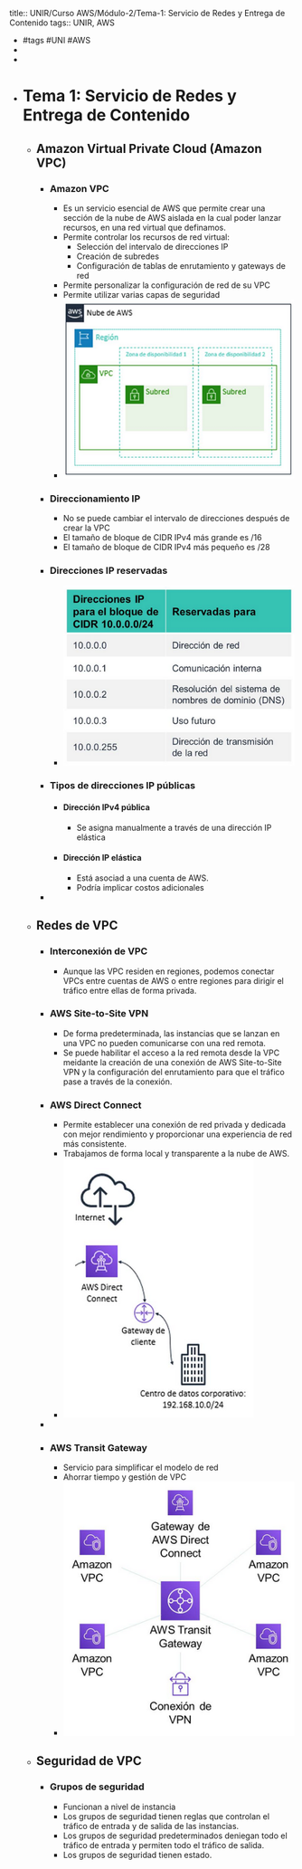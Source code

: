 title:: UNIR/Curso AWS/Módulo-2/Tema-1: Servicio de Redes y Entrega de Contenido
tags:: UNIR, AWS

- #tags #UNI #AWS
-
-
- # Tema 1: Servicio de Redes y Entrega de Contenido
	- ## Amazon Virtual Private Cloud (Amazon VPC)
		- ### Amazon VPC
			- Es un servicio esencial de AWS que permite crear una sección de la nube de AWS aislada en la cual poder lanzar recursos, en una red virtual que definamos.
			- Permite controlar los recursos de red virtual:
				- Selección del intervalo de direcciones IP
				- Creación de subredes
				- Configuración de tablas de enrutamiento y gateways de red
			- Permite personalizar la configuración de red de su VPC
			- Permite utilizar varias capas de seguridad
			- ![image.png](../assets/image_1665387573156_0.png)
		- ### Direccionamiento IP
			- No se puede cambiar el intervalo de direcciones después de crear la VPC
			- El tamaño de bloque de CIDR IPv4 más grande es /16
			- El tamaño de bloque de CIDR IPv4 más pequeño es /28
		- ### Direcciones IP reservadas
			- ![image.png](../assets/image_1665387898419_0.png)
		- ### Tipos de direcciones IP públicas
			- #### Dirección IPv4 pública
				- Se asigna manualmente a través de una dirección IP elástica
			- #### Dirección IP elástica
				- Está asociad a una cuenta de AWS.
				- Podría implicar costos adicionales
		-
	- ## Redes de VPC
		- ### Interconexión de VPC
			- Aunque las VPC residen en regiones, podemos conectar VPCs entre cuentas de AWS o entre regiones para dirigir el tráfico entre ellas de forma privada.
		- ### AWS Site-to-Site VPN
			- De forma predeterminada, las instancias que se lanzan en una VPC no pueden comunicarse con una red remota.
			- Se puede habilitar el acceso a la red remota desde la VPC meidante la creación de una conexión de AWS Site-to-Site VPN y la configuración del enrutamiento para que el tráfico pase a través de la conexión.
		- ### AWS Direct Connect
			- Permite establecer una conexión de red privada y dedicada con mejor rendimiento y proporcionar una experiencia de red más consistente.
			- Trabajamos de forma local y transparente a la nube de AWS.
			- ![image.png](../assets/image_1665388616004_0.png)
		-
		- ### AWS Transit Gateway
			- Servicio para simplificar el modelo de red
			- Ahorrar tiempo y gestión de VPC
			- ![image.png](../assets/image_1665388788476_0.png)
	- ## Seguridad de VPC
		- ### Grupos de seguridad
			- Funcionan a nivel de instancia
			- Los grupos de seguridad tienen reglas que controlan el tráfico de entrada y de salida de las instancias.
			- Los grupos de seguridad predeterminados deniegan todo el tráfico de entrada y permiten todo el tráfico de salida.
			- Los grupos de seguridad tienen estado.
